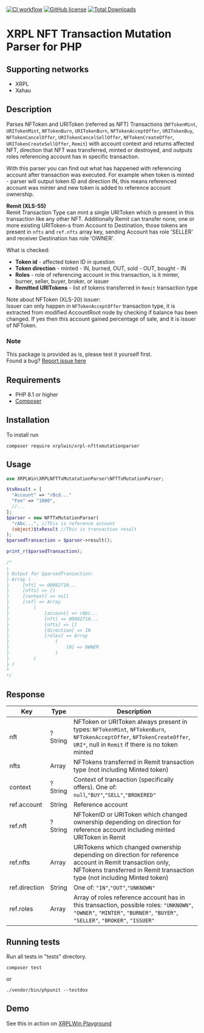 [![CI workflow](https://github.com/XRPLWin/XRPL-NFTTxMutationParser/actions/workflows/main.yml/badge.svg)](https://github.com/XRPLWin/XRPL-NFTTxMutationParser/actions/workflows/main.yml)
[![GitHub license](https://img.shields.io/github/license/XRPLWin/XRPL-NFTTxMutationParser)](https://github.com/XRPLWin/XRPL-NFTTxMutationParser/blob/main/LICENSE)
[![Total Downloads](https://img.shields.io/packagist/dt/xrplwin/xrpl-nfttxmutationparser.svg?style=flat)](https://packagist.org/packages/xrplwin/xrpl-nfttxmutationparser)

# XRPL NFT Transaction Mutation Parser for PHP

## Supporting networks

- XRPL
- Xahau

## Description

Parses NFToken and URIToken (referred as NFT) Transactions (`NFTokenMint`, `URITokenMint`, `NFTokenBurn`, `URITokenBurn`, `NFTokenAcceptOffer`, `URITokenBuy`, `NFTokenCancelOffer`, `URITokenCancelSellOffer`, `NFTokenCreateOffer`, `URITokenCreateSellOffer`, `Remit`) with account context and returns affected NFT, direction that NFT was transferred, minted or destroyed, and outputs roles referencing account has in specific transaction.

With this parser you can find out what has happened with referencing account after transaction was executed. For example when token is minted - parser will output token ID and direction IN, this means referenced account was minter and new token is added to reference account ownership.

**Remit (XLS-55)**  
Remit Transaction Type can mint a single URIToken which is present in this transaction like any other NFT. Additionally Remit can transfer none, one or more existing URIToken-s from Account to Destination, those tokens are present in `nfts` and `ref.nfts` array key, sending Account has role 'SELLER' and receiver Destination has role 'OWNER'.
  
What is checked:

- **Token id** - affected token ID in question
- **Token direction** - minted - IN, burned, OUT, sold - OUT, bought - IN
- **Roles** - role of referencing account in this transaction, is it minter, burner, seller, buyer, broker, or issuer
- **Remitted URITokens** - list of tokens transferred in `Remit` transaction type

Note about NFToken (XLS-20) issuer:  
Issuer can only happen in `NFTokenAcceptOffer` transaction type, it is extracted from modified AccountRoot node by checking if balance has been changed. If yes then this account gained percentage of sale, and it is issuer of NFToken.

### Note

This package is provided as is, please test it yourself first.  
Found a bug? [Report issue here](https://github.com/XRPLWin/XRPL-NFTTxMutationParser/issues/new)

## Requirements
- PHP 8.1 or higher
- [Composer](https://getcomposer.org/)

## Installation
To install run

```
composer require xrplwin/xrpl-nfttxmutationparser
```

## Usage
```PHP
use XRPLWin\XRPLNFTTxMutatationParser\NFTTxMutationParser;

$txResult = [
  "Account" => "rBcd..." 
  "Fee" => "1000",
  //...
];
$parser = new NFTTxMutationParser(
  "rAbc...", //This is reference account
  (object)$txResult //This is transaction result
);
$parsedTransaction = $parser->result();

print_r($parsedTransaction);

/*
┐
├ Output for $parsedTransaction:
├ Array (
├     [nft] => 00082710...
├     [nfts] => []
├     [context] => null  
├     [ref] => Array
├         (
├             [account] => rAbc...  
├             [nft] => 00082710...
├             [nfts] => []
├             [direction] => IN
├             [roles] => Array
├                 (
├                     [0] => OWNER
├                 )
├         )
├ )
┴
*/
```

## Response

| Key  | Type | Description |
| ------------- | ------------- | ------------- |
| nft  | ?String  | NFToken or URIToken always present in types: `NFTokenMint`, `NFTokenBurn`, `NFTokenAcceptOffer`, `NFTokenCreateOffer`, `URI*`, null in `Remit` if there is no token minted   |
| nfts  | Array  | NFTokens transferred in Remit transaction type (not including Minted token)  |
| context  | ?String  | Context of transaction (specifically offers). One of: `null`,`"BUY"`,`"SELL"`,`"BROKERED"` |
| ref.account  | String  | Reference account |
| ref.nft  | ?String  | NFTokenID or URIToken which changed ownership depending on direction for reference account including minted URIToken in Remit |
| ref.nfts  | Array  | URITokens which changed ownership depending on direction for reference account in Remit transaction only, NFTokens transferred in Remit transaction type (not including Minted token) |
| ref.direction  | String  | One of: `"IN"`,`"OUT"`,`"UNKNOWN"` |
| ref.roles  | Array  | Array of roles reference account has in this transaction, possible roles: `"UNKNOWN"`, `"OWNER"`, `"MINTER"`, `"BURNER"`, `"BUYER"`, `"SELLER"`, `"BROKER"`, `"ISSUER"`  |

## Running tests
Run all tests in "tests" directory.
```
composer test
```
or
```
./vendor/bin/phpunit --testdox
```

## Demo

See this in action on [XRPLWin Playground](https://playground.xrpl.win/play/xrpl-nft-transaction-mutation-parser)
